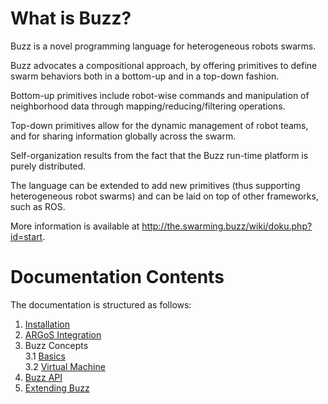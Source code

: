 # What is Buzz?

Buzz is a novel programming language for heterogeneous robots swarms.

Buzz advocates a compositional approach, by offering primitives to define swarm behaviors both in a bottom-up and in a top-down fashion.

Bottom-up primitives include robot-wise commands and manipulation of neighborhood data through mapping/reducing/filtering operations.

Top-down primitives allow for the dynamic management of robot teams, and for sharing information globally across the swarm.

Self-organization results from the fact that the Buzz run-time platform is purely distributed.

The language can be extended to add new primitives (thus supporting heterogeneous robot swarms) and can be laid on top of other frameworks, such as ROS.

More information is available at http://the.swarming.buzz/wiki/doku.php?id=start.

# Documentation Contents
The documentation is structured as follows:
1. [Installation](doc/installation.md)
2. [ARGoS Integration](doc/argos-integration.md)
3. Buzz Concepts\
3.1 [Basics](doc/concepts/basics.md)\
3.2 [Virtual Machine](doc/concepts/vm.md)
4. [Buzz API](doc/api.org)
5. [Extending Buzz](doc/integration.org)
